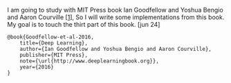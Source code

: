 I am going to study with MIT Press book Ian Goodfellow and Yoshua Bengio and Aaron Courville [[1](https://www.deeplearningbook.org)], So I will write some implementations from this book.
My goal is to touch the thirt part of this book. [jun 24]

```
@book{Goodfellow-et-al-2016,
    title={Deep Learning},
    author={Ian Goodfellow and Yoshua Bengio and Aaron Courville},
    publisher={MIT Press},
    note={\url{http://www.deeplearningbook.org}},
    year={2016}
}
```
